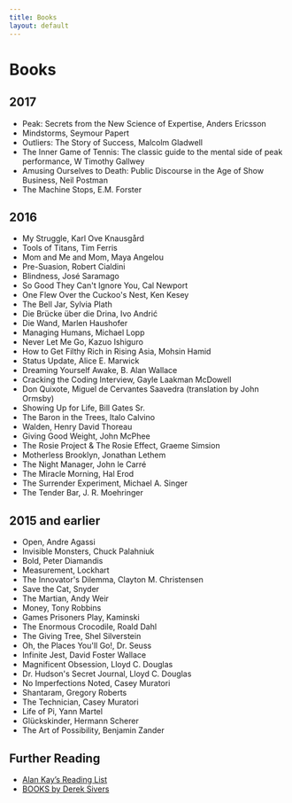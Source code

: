 ```yaml
---
title: Books
layout: default
---
```


# Books

## 2017

* Peak: Secrets from the New Science of Expertise, Anders Ericsson
* Mindstorms, Seymour Papert
* Outliers: The Story of Success, Malcolm Gladwell
* The Inner Game of Tennis: The classic guide to the mental side of peak performance, W Timothy Gallwey
* Amusing Ourselves to Death: Public Discourse in the Age of Show Business, Neil Postman
* The Machine Stops, E.M. Forster

## 2016

* My Struggle, Karl Ove Knausgård
* Tools of Titans, Tim Ferris
* Mom and Me and Mom, Maya Angelou
* Pre-Suasion, Robert Cialdini
* Blindness, José Saramago
* So Good They Can't Ignore You, Cal Newport
* One Flew Over the Cuckoo's Nest, Ken Kesey
* The Bell Jar, Sylvia Plath
* Die Brücke über die Drina, Ivo Andrić
* Die Wand, Marlen Haushofer
* Managing Humans, Michael Lopp
* Never Let Me Go, Kazuo Ishiguro
* How to Get Filthy Rich in Rising Asia, Mohsin Hamid
* Status Update, Alice E. Marwick
* Dreaming Yourself Awake, B. Alan Wallace 
* Cracking the Coding Interview, Gayle Laakman McDowell
* Don Quixote, Miguel de Cervantes Saavedra (translation by John Ormsby)
* Showing Up for Life, Bill Gates Sr.
* The Baron in the Trees, Italo Calvino
* Walden, Henry David Thoreau
* Giving Good Weight, John McPhee
* The Rosie Project & The Rosie Effect, Graeme Simsion
* Motherless Brooklyn, Jonathan Lethem
* The Night Manager, John le Carré
* The Miracle Morning, Hal Erod
* The Surrender Experiment, Michael A. Singer
* The Tender Bar, J. R. Moehringer

## 2015 and earlier

* Open, Andre Agassi
* Invisible Monsters, Chuck Palahniuk
* Bold, Peter Diamandis
* Measurement, Lockhart
* The Innovator's Dilemma, Clayton M. Christensen
* Save the Cat, Snyder
* The Martian, Andy Weir
* Money, Tony Robbins
* Games Prisoners Play, Kaminski
* The Enormous Crocodile, Roald Dahl
* The Giving Tree, Shel Silverstein
* Oh, the Places You'll Go!, Dr. Seuss
* Infinite Jest, David Foster Wallace
* Magnificent Obsession, Lloyd C. Douglas
* Dr. Hudson's Secret Journal, Lloyd C. Douglas
* No Imperfections Noted, Casey Muratori
* Shantaram, Gregory Roberts
* The Technician, Casey Muratori 
* Life of Pi, Yann Martel
* Glückskinder, Hermann Scherer
* The Art of Possibility, Benjamin Zander

## Further Reading

* [Alan Kay’s Reading List](http://www.squeakland.org/resources/books/readingList.jsp)
* [BOOKS by Derek Sivers](https://sivers.org/book)